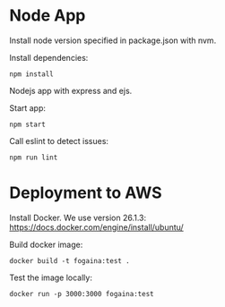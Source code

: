 # Node App 

Install node version specified in package.json with nvm.

Install dependencies:
```
npm install
```

Nodejs app with express and ejs.

Start app:
```
npm start
```

Call eslint to detect issues:
```
npm run lint
```

# Deployment to AWS

Install Docker. We use version 26.1.3:
https://docs.docker.com/engine/install/ubuntu/


Build docker image:
```
docker build -t fogaina:test .
```

Test the image locally:
```
docker run -p 3000:3000 fogaina:test
```

